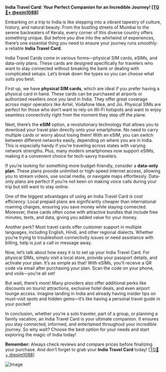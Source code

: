 **India Travel Card: Your Perfect Companion for an Incredible Journey! [[TG💪+ @esim1088](https://t.me/s/esim1088)]**

Embarking on a trip to India is like stepping into a vibrant tapestry of culture, history, and natural beauty. From the bustling streets of Mumbai to the serene backwaters of Kerala, every corner of this diverse country offers something unique. But before you dive into the whirlwind of experiences, there’s one essential thing you need to ensure your journey runs smoothly: a reliable **India Travel Card**.

India Travel Cards come in various forms—physical SIM cards, eSIMs, and data-only plans. These cards are designed specifically for travelers who want to stay connected without breaking the bank or dealing with complicated setups. Let’s break down the types so you can choose what suits you best.

First up, we have **physical SIM cards**, which are ideal if you prefer having a physical card in hand. These cards can be purchased at airports or authorized resellers once you land in India. They offer great coverage across major operators like Airtel, Vodafone Idea, and Jio. Physical SIMs are perfect for those who don’t want to rely on Wi-Fi hotspots and want to enjoy seamless connectivity right from the moment they step off the plane.

Next, there’s the **eSIM** option, a revolutionary technology that allows you to download your travel plan directly onto your smartphone. No need to carry multiple cards or worry about losing them! With an eSIM, you can switch between different networks easily, depending on where you are in India. This is especially handy if you’re traveling across states with varying network strengths. Plus, many modern smartphones now support eSIMs, making it a convenient choice for tech-savvy travelers.

If you’re looking for something more budget-friendly, consider a **data-only plan**. These plans provide unlimited or high-speed internet access, allowing you to stream videos, use social media, or navigate maps effortlessly. Data-only plans are perfect if you’re not keen on making voice calls during your trip but still want to stay online.

One of the biggest advantages of using an India Travel Card is cost efficiency. Local prepaid plans are significantly cheaper than international roaming charges, ensuring you save money while staying connected. Moreover, these cards often come with attractive bundles that include free minutes, texts, and data, giving you added value for your money.

Another perk? Most travel cards offer customer support in multiple languages, including English, Hindi, and other regional dialects. Whether you’re trying to troubleshoot connectivity issues or need assistance with billing, help is just a call or message away.

Now, let’s talk about how easy it is to set up your India Travel Card. For physical SIMs, simply visit a local store, provide your passport details, and activate your plan. It’s as simple as that! With eSIMs, you’ll receive a QR code via email after purchasing your plan. Scan the code on your phone, and voilà—you’re all set!

But wait, there’s more! Many providers also offer additional perks like discounts on tourist attractions, exclusive hotel deals, and even airport lounge access. Imagine landing in India and already having insider tips on must-visit spots and hidden gems—it’s like having a personal travel guide in your pocket!

In conclusion, whether you’re a solo traveler, part of a group, or planning a family vacation, an India Travel Card is your ultimate companion. It ensures you stay connected, informed, and entertained throughout your incredible journey. So why wait? Choose the best option for your needs and start exploring the magic of India today!

**Remember:** Always check reviews and compare prices before finalizing your purchase. And don’t forget to grab your **India Travel Card** today! [[TG💪+ @esim1088](https://t.me/s/esim1088)]

![Image](https://i.postimg.cc/Y0z9fWf4/image.png)